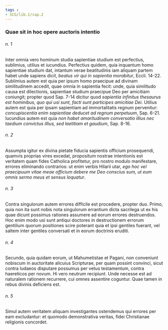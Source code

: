 ```yaml
---
tags : 
- SCG/lib.1/cap.2
---
```


### Quae sit in hoc opere auctoris intentio

###### n. 1
Inter omnia vero hominum studia sapientiae studium est perfectius, sublimius, utilius et iucundius. Perfectius quidem, quia inquantum homo sapientiae studium dat, intantum verae beatitudinis iam aliquam partem habet unde sapiens dicit, *beatus vir qui in sapientia morabitur*, Eccli. 14-22. Sublimius autem est quia per ipsum homo praecipue ad divinam similitudinem accedit, quae omnia in sapientia fecit: unde, quia similitudo causa est dilectionis, sapientiae studium praecipue Deo per amicitiam coniungit; propter quod Sap. 7-14 dicitur quod *sapientia infinitus thesaurus est hominibus, quo qui usi sunt, facti sunt participes amicitiae Dei*. Utilius autem est quia per ipsam sapientiam ad immortalitatis regnum pervenitur: *concupiscentia enim sapientiae deducet ad regnum perpetuum*, Sap. 6-21. Iucundius autem est quia *non habet amaritudinem conversatio illius nec taedium convictus illius, sed laetitiam et gaudium*, Sap. 8-16.

###### n. 2
Assumpta igitur ex divina pietate fiducia sapientis officium prosequendi, quamvis proprias vires excedat, propositum nostrae intentionis est veritatem quam fides Catholica profitetur, pro nostro modulo manifestare, errores eliminando contrarios: ut enim verbis Hilarii utar, *ego hoc vel praecipuum vitae meae officium debere me Deo conscius sum, ut eum omnis sermo meus et sensus loquatur*.

###### n. 3
Contra singulorum autem errores difficile est procedere, propter duo. Primo, quia non ita sunt nobis nota singulorum errantium dicta sacrilega ut ex his quae dicunt possimus rationes assumere ad eorum errores destruendos. Hoc enim modo usi sunt antiqui doctores in destructionem errorum gentilium quorum positiones scire poterant quia et ipsi gentiles fuerant, vel saltem inter gentiles conversati et in eorum doctrinis eruditi.

###### n. 4
Secundo, quia quidam eorum, ut Mahumetistae et Pagani, non conveniunt nobiscum in auctoritate alicuius Scripturae, per quam possint convinci, sicut contra Iudaeos disputare possumus per vetus testamentum, contra haereticos per novum. Hi vero neutrum recipiunt. Unde necesse est ad naturalem rationem recurrere, cui omnes assentire coguntur. Quae tamen in rebus divinis deficiens est.

###### n. 5
Simul autem veritatem aliquam investigantes ostendemus qui errores per eam excludantur: et quomodo demonstrativa veritas, fidei Christianae religionis concordet.

